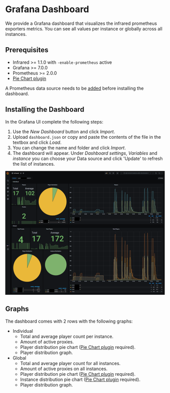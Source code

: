 # Grafana Dashboard
We provide a Grafana dashboard that visualizes the infrared prometheus exporters metrics. You can see all values per instance or globally across all instances.

## Prerequisites

* Infrared >= 1.1.0 with `-enable-prometheus` active
* Grafana >= 7.0.0
* Prometheus >= 2.0.0
* [Pie Chart plugin](https://grafana.com/grafana/plugins/grafana-piechart-panel/)

A Prometheus data source needs to be [added](https://prometheus.io/docs/visualization/grafana/#using) before installing the dashboard.

## Installing the Dashboard

In the Grafana UI complete the following steps:

1. Use the *New Dashboard* button and click *Import*.
2. Upload `dashboard.json` or copy and paste the contents of the file in the textbox and click *Load*.
3. You can change the name and folder and click *Import*.
4. The dashboard will appear. Under *Dashboard settings*, *Variables* and *instance* you can choose your Data source and click 'Update' to refresh the list of instances.

![dashboard](./dashboard.png)

## Graphs

The dashboard comes with 2 rows with the following graphs:

* Individual
  * Total and average player count per instance.
  * Amount of active proxies.
  * Player distribution pie chart ([Pie Chart plugin](https://grafana.com/grafana/plugins/grafana-piechart-panel/) required).
  * Player distribution graph.
* Global
  * Total and average player count for all instances.
  * Amount of active proxies on all instances.
  * Player distribution pie chart ([Pie Chart plugin](https://grafana.com/grafana/plugins/grafana-piechart-panel/) required).
  * Instance distribution pie chart ([Pie Chart plugin](https://grafana.com/grafana/plugins/grafana-piechart-panel/) required).
  * Player distribution graph.